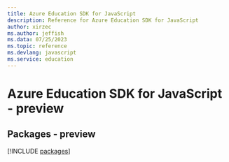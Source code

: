 ```yaml
---
title: Azure Education SDK for JavaScript
description: Reference for Azure Education SDK for JavaScript
author: xirzec
ms.author: jeffish
ms.data: 07/25/2023
ms.topic: reference
ms.devlang: javascript
ms.service: education
---
```

# Azure Education SDK for JavaScript - preview
## Packages - preview
[!INCLUDE [packages](education-index.md)]